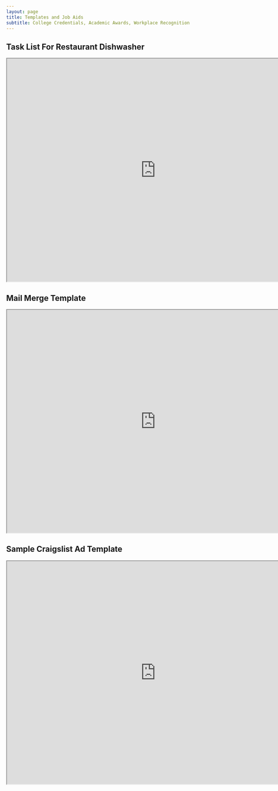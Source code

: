 ```yaml
---
layout: page
title: Templates and Job Aids
subtitle: College Credentials, Academic Awards, Workplace Recognition
---
```


## Task List For Restaurant Dishwasher
<iframe src="https://drive.google.com/file/d/15vkZhkHdK3yKRH0EySlgyCuEYJ75KU89/preview" width="800" height="600" allow="autoplay"></iframe>

## Mail Merge Template
<iframe src="https://drive.google.com/file/d/14Mn_rptfjjpMal834ik9CKs_HFndTcmR/preview" width="800" height="600" allow="autoplay"></iframe>

## Sample Craigslist Ad Template
<iframe src="https://drive.google.com/file/d/1PqdD-26onewF9zrbg-UHi2HQgWgCCEL3/preview" width="800" height="600" allow="autoplay"></iframe>